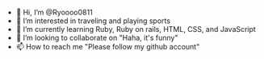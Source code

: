 - 👋 Hi, I’m @Ryoooo0811
- 👀 I’m interested in traveling and playing sports
- 🌱 I’m currently learning Ruby, Ruby on rails, HTML, CSS, and JavaScript
- 💞️ I’m looking to collaborate on "Haha, it's funny"
- 📫 How to reach me "Please follow my github account"

<!---
Ryoooo0811/Ryoooo0811 is a ✨ special ✨ repository because its `README.md` (this file) appears on your GitHub profile.
You can click the Preview link to take a look at your changes.
--->
